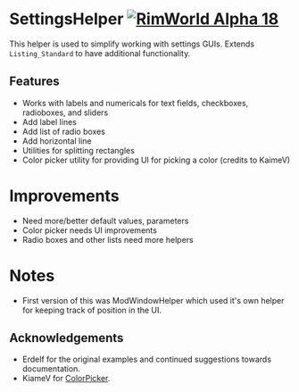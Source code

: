 # SettingsHelper [![RimWorld Alpha 18](https://img.shields.io/badge/RimWorld-Alpha%2018-brightgreen.svg)](http://rimworldgame.com/)

This helper is used to simplify working with settings GUIs. Extends `Listing_Standard` to have additional functionality.

## Features
- Works with labels and numericals for text fields, checkboxes, radioboxes, and sliders
- Add label lines
- Add list of radio boxes
- Add horizontal line
- Utilities for splitting rectangles
- Color picker utility for providing UI for picking a color (credits to KaimeV)

# Improvements
- Need more/better default values, parameters
- Color picker needs UI improvements
- Radio boxes and other lists need more helpers

# Notes
- First version of this was ModWindowHelper which used it's own helper for keeping track of position in the UI.

## Acknowledgements
- Erdelf for the original examples and continued suggestions towards documentation.
- KiameV for [ColorPicker](https://github.com/KiameV/rimworld-recolorzones).